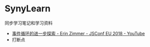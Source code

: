 # SynyLearn
同步学习笔记和学习资料



- [事件循环的进一步探索 - Erin Zimmer - JSConf EU 2018 - YouTube](https://www.youtube.com/watch?v=u1kqx6AenYw&t=853s)
- 打断点



